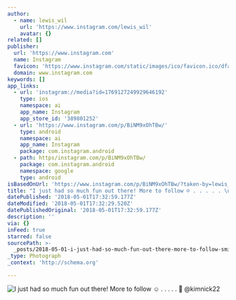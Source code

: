 ```yaml
---
author:
  - name: lewis_wil
    url: 'https://www.instagram.com/lewis_wil'
    avatar: {}
related: []
publisher:
  url: 'https://www.instagram.com'
  name: Instagram
  favicon: 'https://www.instagram.com/static/images/ico/favicon.ico/dfa85bb1fd63.ico'
  domain: www.instagram.com
keywords: []
app_links:
  - url: 'instagram://media?id=1769127249929646192'
    type: ios
    namespace: ai
    app_name: Instagram
    app_store_id: '389801252'
  - url: 'https://www.instagram.com/p/BiNM9xOhTBw/'
    type: android
    namespace: ai
    app_name: Instagram
    package: com.instagram.android
  - path: https/instagram.com/p/BiNM9xOhTBw/
    package: com.instagram.android
    namespace: google
    type: android
isBasedOnUrl: 'https://www.instagram.com/p/BiNM9xOhTBw/?taken-by=lewis_wil'
title: "I just had so much fun out there! More to follow ☺️ . . . . . \uD83D\uDCF8 @kimnick22"
datePublished: '2018-05-01T17:32:59.177Z'
dateModified: '2018-05-01T17:32:29.520Z'
datePublishedOriginal: '2018-05-01T17:32:59.177Z'
description: ''
via: {}
inFeed: true
starred: false
sourcePath: >-
  _posts/2018-05-01-i-just-had-so-much-fun-out-there-more-to-follow-smiling-face.md
_type: Photograph
_context: 'http://schema.org'

---
```

![I just had so much fun out there! More to follow ☺️ . . . . .  @kimnick22](https://scontent-iad3-1.cdninstagram.com/vp/7e3c431b30eb8687e9fe091e637b8104/5B823247/t51.2885-15/e35/30922208_983039721862422_5048142502012387328_n.jpg)